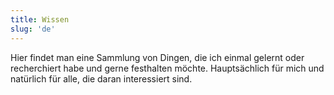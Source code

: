 ```yaml
---
title: Wissen
slug: 'de'
---
```


Hier findet man eine Sammlung von Dingen, die ich einmal gelernt oder
recherchiert habe und gerne festhalten möchte. Hauptsächlich für mich und
natürlich für alle, die daran interessiert sind.
